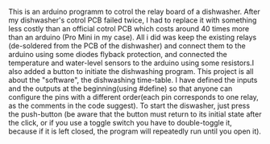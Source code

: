 This is an arduino programm to cotrol the relay board of a dishwasher. After my dishwasher's cotrol PCB failed twice, I had to replace 
it with something less costly than an official cotrol PCB which costs around 40 times more than an arduino (Pro Mini in my case). 
All i did was keep the existing relays (de-soldered from the PCB of the dishwasher) and connect them to the arduino using some diodes 
flyback protection, and connected the temperature and water-level sensors to the arduino using some resistors.I also added a button to 
initiate the dishwashing program. This project is all about the "software", the dishwashing time-table. I have defined the inputs 
and the outputs at the beginning(using #define) so that anyone can configure the pins with a different order(each pin corresponds to 
one relay, as the comments in the code suggest).
To start the diswasher, just press the push-button (be aware that the button must return to its initial state after the click, or if 
you use a toggle switch you have to double-toggle it, because if it is left closed, the program will repeatedly run until you open it).
